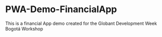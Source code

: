 # PWA-Demo-FinancialApp
This is a financial App demo created for the Globant Development Week Bogotá Workshop
